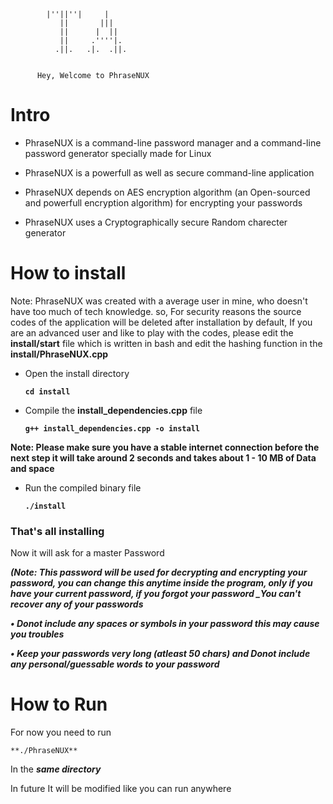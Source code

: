 

            |''||''|     |   
               ||       |||    
               ||      |  ||    
               ||     .''''|.   
              .||.   .|.  .||.  


          Hey, Welcome to PhraseNUX 
 



# Intro

- PhraseNUX is a command-line password manager and a command-line  password generator specially made for Linux

- PhraseNUX is a powerfull as well as secure command-line application

- PhraseNUX depends on AES encryption algorithm (an Open-sourced and powerfull encryption algorithm) for encrypting your passwords 

- PhraseNUX uses a Cryptographically secure Random charecter generator



# How to install

Note: PhraseNUX was created with a average user in mine, who doesn't have too much of tech knowledge. so, For security reasons the source codes of the application will be deleted after installation by default, If you are an advanced user and like to play with the codes, please edit the **install/start** file which is written in bash and edit the hashing function in the **install/PhraseNUX.cpp**



- Open the install directory

     **`cd install`**

- Compile the **install_dependencies.cpp** file

     **`g++ install_dependencies.cpp -o install`**


**Note: Please make sure you have a stable internet connection before the next step it will take around 2 seconds and takes about 1 - 10 MB of Data and space**

- Run the compiled binary file 

     **`./install`**



### That's all installing

Now it will ask for a master Password 

***(Note: This password will be used for decrypting and encrypting your password, you can change this anytime inside the program, _only if you have your current password_, if you forgot your password _You can't recover any of your passwords***

***• Donot include any spaces or symbols in your password _this may cause you troubles_***

***• Keep your passwords very long (atleast 50 chars)  and _Donot_ include any personal/guessable words to your password***

# How to Run

For now you need to run

`**./PhraseNUX**`

In the ***same directory***

In future It will be modified like you can run anywhere
